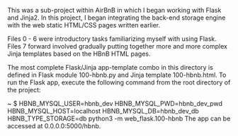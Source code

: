 This was a sub-project within AirBnB in which I began working with Flask and Jinja2. In this project, I began integrating the back-end storage engine with the web static HTML/CSS pages written earlier.

Files 0 - 6 were introductory tasks familiarizing myself with using Flask. Files 7 forward involved gradually putting together more and more complex Jinja templates based on the HBnB HTML pages.

The most complete Flask/Jinja app-template combo in this directory is defined in Flask module 100-hbnb.py and Jinja template 100-hbnb.html.
To run the Flask app, execute the following command from the root directory of the project:

~ $ HBNB_MYSQL_USER=hbnb_dev HBNB_MYSQL_PWD=hbnb_dev_pwd HBNB_MYSQL_HOST=localhost
HBNB_MYSQL_DB=hbnb_dev_db HBNB_TYPE_STORAGE=db python3 -m web_flask.100-hbnb
The app can be accessed at 0.0.0.0:5000/hbnb.
